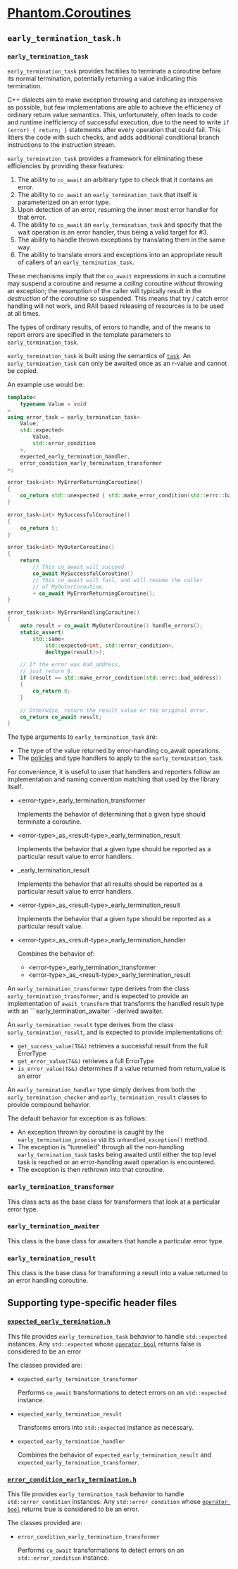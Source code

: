 # [Phantom.Coroutines](../README.md)

## ```early_termination_task.h```

### ```early_termination_task```

```early_termination_task``` provides facitilies to terminate a coroutine
before its normal termination, potentially returning a value indicating
this termination.

C++ dialects aim to make exception throwing and catching as inexpensive
as possible, but few implementations are able to achieve the efficiency
of ordinary return value semantics. This, unfortunately, often leads to
code and runtime inefficiency of successful execution, due to the
need to write ```if (error) { return; }``` statements after every operation
that could fail. This litters the code with such checks, and adds additional
conditional branch instructions to the instruction stream.

```early_termination_task``` provides a framework for eliminating these
efficiencies by providing these features:

1. The ability to ```co_await``` an arbitrary type to check that it contains an error.
2. The ability to ```co_await``` an ```early_termination_task``` that itself is parameterized on an error type.
3. Upon detection of an error, resuming the inner most error handler for that error.
4. The ability to ```co_await``` an ```early_termination_task``` and specify that the wait operation is an error handler, thus being a valid target for #3.
5. The ability to handle thrown exceptions by translating them in the same way.
6. The ability to translate errors and exceptions into an appropriate result of callers of an ```early_termination_task```.

These mechanisms imply that the ```co_await``` expressions in such a coroutine
may suspend a coroutine and resume a _calling_ coroutine _without_ throwing an exception;
the resumption of the caller will typically result in the _destruction_ of the coroutine
so suspended. This means that try / catch error handling will not work, and RAII based
releasing of resources is to be used at all times.

The types of ordinary results, of errors to handle,
and of the means to report errors are specified in the template parameters to
```early_termination_task```. 

```early_termination_task``` is built using the semantics of 
[```task```](task.md). An ```early_termination_task``` can only be awaited
once as an r-value and cannot be copied.

An example use would be:

```c++
template<
    typename Value = void
>
using error_task = early_termination_task<
    Value,
    std::expected<
        Value, 
        std::error_condition
    >,
    expected_early_termination_handler,
    error_condition_early_termination_transformer
>;

error_task<int> MyErrorReturningCoroutine()
{
    co_return std::unexpected { std::make_error_condition(std::errc::bad_address) };
}

error_task<int> MySuccessfulCoroutine()
{
    co_return 5;
}

error_task<int> MyOuterCoroutine()
{
    return
        // This co_await will succeed
        co_await MySuccessfulCoroutine()
        // This co_await will fail, and will resume the caller
        // of MyOuterCoroutine.
        + co_await MyErrorReturningCoroutine();
}

error_task<int> MyErrorHandlingCoroutine()
{
    auto result = co_await MyOuterCoroutine().handle_errors();
    static_assert(
        std::same<
            std::expected<int, std::error_condition>, 
            decltype(result)>);

    // If the error was bad_address,
    // just return 0.
    if (result == std::make_error_condition(std::errc::bad_address))
    {
        co_return 0;
    }

    // Otherwise, return the result value or the original error.
    co_return co_await result;
}
```

The type arguments to ```early_termination_task``` are:

* The type of the value returned by error-handling co_await operations.
* The [policies](policies.md) and type handlers to apply to the ```early_termination_task```.

For convenience, it is useful to user that handlers and reporters
follow an implementation and naming convention matching that used
by the library itself. 

* \<error-type>_early_termination_transformer

  Implements the behavior of determining that a given type should
  terminate a coroutine.

* \<error-type>\_as_\<result-type>_early_termination_result

  Implements the behavior that a given type should be reported as
  a particular result value to error handlers.

* <result-type>_early_termination_result

  Implements the behavior that all results should be reported
  as a particular result value to error handlers.

* \<error-type>\_as_\<result-type>_early_termination_result

  Implements the behavior that a given type should be reported as
  a particular result value.

* \<error-type>\_as_\<result-type>_early_termination_handler

  Combines the behavior of:
    * \<error-type>_early_termination_transformer
    * \<error-type>\_as_\<result-type>_early_termination_result

An ```early_termination_transformer``` type derives from the class
```early_termination_transformer```, and is expected to provide
an implementation of ```await_transform``` that transforms
the handled result type with an ```early_termination_awaiter``-derived
awaiter.

An ```early_termination_result``` type derives from the class
```early_termination_result```, and is expected to provide
implementations of:

* ```get_success_value(T&&)``` retrieves a successful result from the full ErrorType
* ```get_error_value(T&&)``` retrieves a full ErrorType
* ```is_error_value(T&&)``` determines if a value returned from return_value is an error

An ```early_termination_handler``` type simply derives
from both the ```early_termination_checker``` and 
```early_termination_result``` classes to provide compound behavior.

The default behavior for exception is as follows:

* An exception thrown by coroutine is caught by the ```early_termination_promise```
  via its ```unhandled_exception()``` method.
* The exception is "tunnelled" through all the non-handling ```early_termination_task```
  tasks being awaited until either the top level task is reached or 
  an error-handling await operation is encountered.
* The exception is then rethrown into that coroutine.

### ```early_termination_transformer```

This class acts as the base class for transformers that look at
a particular error type.

### ```early_termination_awaiter```

This class is the base class for awaiters that handle a particular
error type.

### ```early_termination_result```

This class is the base class for transforming a result into a
value returned to an error handling coroutine.

## Supporting type-specific header files

### [```expected_early_termination.h```](#error_condition_early_termination)

This file provides ```early_termination_task``` behavior to handle
```std::expected``` instances. Any ```std::expected``` whose 
[```operator bool```](https://en.cppreference.com/w/cpp/utility/expected/operator_bool)
returns false is considered to be an error

The classes provided are:

* ```expected_early_termination_transformer```

  Performs ```co_await``` transformations to detect errors on an ```std::expected```
  instance.

* ```expected_early_termination_result```

  Transforms errors into ```std::expected``` instance as necessary.

* ```expected_early_termination_handler```

  Combines the behavior of ```expected_early_termination_result``` and
  ```expected_early_termination_transformer```.

### [```error_condition_early_termination.h```](#error_condition_early_termination)

This file provides ```early_termination_task``` behavior to handle
```std::error_condition``` instances. Any ```std::error_condition```
whose [```operator bool```](https://en.cppreference.com/w/cpp/error/error_condition/operator_bool) 
returns true is considered to be an error.

The classes provided are:

* ```error_condition_early_termination_transformer```

  Performs ```co_await``` transformations to detect errors on an ```std::error_condition```
  instance.

